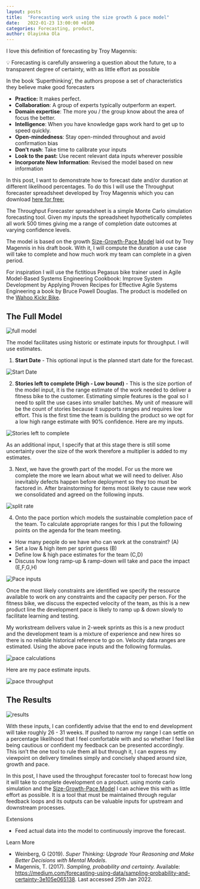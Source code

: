 ```yaml
---
layout: posts
title:  "Forecasting work using the size growth & pace model"
date:   2022-01-23 13:00:00 +0100
categories: Forecasting, product,
author: Olayinka Ola
---
```


I love this definition of forecasting by Troy Magennis:

<aside>
💡 Forecasting is carefully answering a question about the future, to a transparent degree of certainty, with as little effort as possible
</aside>

In the book ‘Superthinking’, the authors propose a set of characteristics they believe make good forecasters

- **Practice:** It makes perfect.
- **Collaboration**: A group of experts typically outperform an expert.
- **Domain expertise**: The more you / the group know about the area of focus the better.
- **Intelligence**: When you have knowledge gaps work hard to get up to speed quickly.
- **Open-mindedness**: Stay open-minded throughout and avoid confirmation bias
- **Don’t rush**: Take time to calibrate your inputs
- **Look to the past:** Use recent relevant data inputs wherever possible
- **Incorporate New Information**: Revised the model based on new information

In this post, I want to demonstrate how to forecast date and/or duration at different likelihood percentages. To do this I will use the Throughput forecaster spreadsheet developed by Troy Magennis which you can download [here for free:](https://github.com/FocusedObjective/FocusedObjective.Resources/raw/master/Spreadsheets/Throughput%20Forecaster.xlsx)

The Throughput Forecaster spreadsheet is a simple Monte Carlo simulation forecasting tool. Given my inputs the spreadsheet hypothetically completes all work 500 times giving me a range of completion date outcomes at varying confidence levels.

The model is based on the growth [Size-Growth-Pace Model](https://medium.com/forecasting-using-data/size-growth-pace-model-b6bbf73249c8) laid out by Troy Magennis in his draft book. With it, I will compute the duration a use case will take to complete and how much work my team can complete in a given period.

For inspiration I will use the fictitious Pegasus bike trainer used in Agile Model-Based Systems Engineering Cookbook: Improve System Development by Applying Proven Recipes for Effective Agile Systems Engineering a book by Bruce Powell Douglas. The product is modelled on the [Wahoo Kickr Bike](https://uk.wahoofitness.com/devices/indoor-cycling/smart-bikes).

## The Full Model
<img src="{{ site.url }}{{ site.baseurl }}/assets/images/The Full Model.png" alt="full model">

The model facilitates using historic or estimate inputs for throughput. I will use estimates.

1. **Start Date** - This optional input is the planned start date for the forecast.

<img src="{{ site.url }}{{ site.baseurl }}/assets/images/Start Date.png" alt="Start Date">

2. **Stories left to complete (High - Low bound)** - This is the size portion of the model input, it is the range estimate of the work needed to deliver a fitness bike to the customer. Estimating simple features is the goal so I need to split the use cases into smaller batches. My unit of measure will be the count of stories because it supports ranges and requires low effort. This is the first time the team is building the product so we opt for a low high range estimate with 90% confidence. Here are my inputs.

<img src="{{ site.url }}{{ site.baseurl }}/assets/images/Stories left to complete.png" alt="Stories left to complete">

As an additional input, I specify that at this stage there is still some uncertainty over the size of the work therefore a multiplier is added to my estimates.

3. Next, we have the growth part of the model. For us the more we complete the more we learn about what we will need to deliver. Also inevitably defects happen before deployment so they too must be factored in. After brainstorming for items most likely to cause new work we consolidated and agreed on the following inputs.

<img src="{{ site.url }}{{ site.baseurl }}/assets/images/split rate.png" alt="split rate">

4. Onto the pace portion which models the sustainable completion pace of the team. To calculate appropriate ranges for this I put the following points on the agenda for the team meeting.

- How many people do we have who can work at the constraint? (A)
- Set a low & high item per sprint guess (B)
- Define low & high pace estimates for the team (C,D)
- Discuss how long ramp-up & ramp-down will take and pace the impact (E,F,G,H)

<img src="{{ site.url }}{{ site.baseurl }}/assets/images/Pace inputs.png" alt="Pace inputs">

Once the most likely constraints are identified we specify the resource available to work on any constraints and the capacity per person. For the fitness bike, we discuss the expected velocity of the team, as this is a new product line the development pace is likely to ramp up & down slowly to facilitate learning and testing.

My workstream delivers value in 2-week sprints as this is a new product and the development team is a mixture of experience and new hires so there is no reliable historical reference to go on. Velocity data ranges are estimated. Using the above pace inputs and the following formulas.

<img src="{{ site.url }}{{ site.baseurl }}/assets/images/pace calculations.png" alt="pace calculations">

Here are my pace estimate inputs.

<img src="{{ site.url }}{{ site.baseurl }}/assets/images/pace throughput.png" alt="pace throughput">

## The Results
<img src="{{ site.url }}{{ site.baseurl }}/assets/images/results.png" alt="results">

With these inputs, I can confidently advise that the end to end development will take roughly 26 - 31 weeks. If pushed to narrow my range I can settle on a percentage likelihood that I feel comfortable with and so whether I feel like being cautious or confident my feedback can be presented accordingly. This isn’t the one tool to rule them all but through it, I can express my viewpoint on delivery timelines simply and concisely shaped around size, growth and pace.

In this post, I have used the throughput forecaster tool to forecast how long it will take to complete development on a product. using monte carlo simulation and the [Size-Growth-Pace Model](https://medium.com/forecasting-using-data/size-growth-pace-model-b6bbf73249c8) I can achieve this with as little effort as possible. It is a tool that must be maintained through regular feedback loops and its outputs can be valuable inputs for upstream and downstream processes.

Extensions
- Feed actual data into the model to continuously improve the forecast.

Learn More

- Weinberg, G (2019). *Super Thinking: Upgrade Your Reasoning and Make Better Decisions with Mental Models*.
- Magennis, T. (2017). *Sampling, probability and certainty.* Available: https://medium.com/forecasting-using-data/sampling-probability-and-certainty-3e105e065138. Last accessed 25th Jan 2022.
